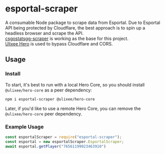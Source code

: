 # esportal-scraper

A consumable Node package to scrape data from Esportal.
Due to Esportal API being protected by Cloudflare, the best approach is to spin up a headless 
browser and scrape the API.  
[csgostatsgg-scraper](https://www.npmjs.com/package/csgostatsgg-scraper) is working as the base for this project.  
[Ulixee Hero](https://ulixee.org/docs/hero) is used to bypass Cloudflare and CORS.

## Usage

### Install

To start, it's best to run with a local Hero Core, so you should install `@ulixee/hero-core` as a peer dependency:

```shell
npm i esportal-scraper @ulixee/hero-core
```

Later, if you'd like to use a remote Hero Core, you can remove the `@ulixee/hero-core` peer dependency.

### Example Usage

```js
const esportalScraper = require("esportal-scraper");
const esportal = new esportalScraper.EsportalScraper;
await esportal.getPlayer("76561199023463910")
```
